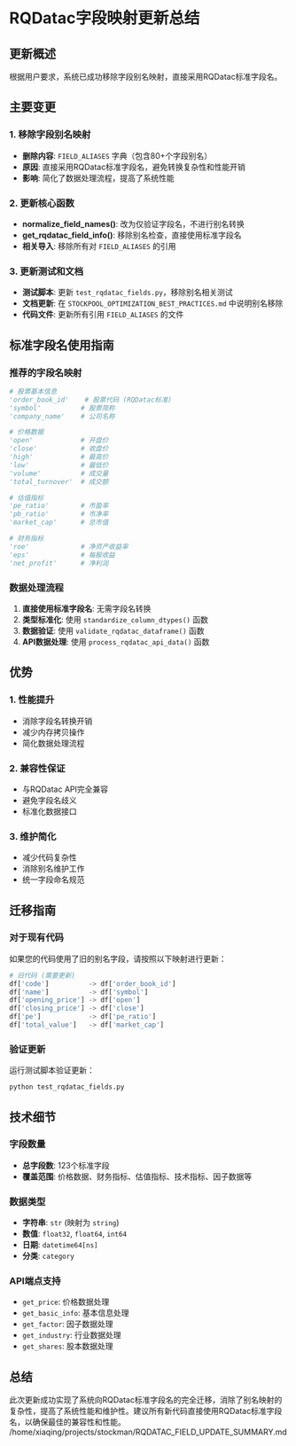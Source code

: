 # RQDatac字段映射更新总结

## 更新概述

根据用户要求，系统已成功移除字段别名映射，直接采用RQDatac标准字段名。

## 主要变更

### 1. 移除字段别名映射
- **删除内容**: `FIELD_ALIASES` 字典（包含80+个字段别名）
- **原因**: 直接采用RQDatac标准字段名，避免转换复杂性和性能开销
- **影响**: 简化了数据处理流程，提高了系统性能

### 2. 更新核心函数
- **normalize_field_names()**: 改为仅验证字段名，不进行别名转换
- **get_rqdatac_field_info()**: 移除别名检查，直接使用标准字段名
- **相关导入**: 移除所有对 `FIELD_ALIASES` 的引用

### 3. 更新测试和文档
- **测试脚本**: 更新 `test_rqdatac_fields.py`，移除别名相关测试
- **文档更新**: 在 `STOCKPOOL_OPTIMIZATION_BEST_PRACTICES.md` 中说明别名移除
- **代码文件**: 更新所有引用 `FIELD_ALIASES` 的文件

## 标准字段名使用指南

### 推荐的字段名映射
```python
# 股票基本信息
'order_book_id'    # 股票代码 (RQDatac标准)
'symbol'          # 股票简称
'company_name'    # 公司名称

# 价格数据
'open'            # 开盘价
'close'           # 收盘价
'high'            # 最高价
'low'             # 最低价
'volume'          # 成交量
'total_turnover'  # 成交额

# 估值指标
'pe_ratio'        # 市盈率
'pb_ratio'        # 市净率
'market_cap'      # 总市值

# 财务指标
'roe'             # 净资产收益率
'eps'             # 每股收益
'net_profit'      # 净利润
```

### 数据处理流程
1. **直接使用标准字段名**: 无需字段名转换
2. **类型标准化**: 使用 `standardize_column_dtypes()` 函数
3. **数据验证**: 使用 `validate_rqdatac_dataframe()` 函数
4. **API数据处理**: 使用 `process_rqdatac_api_data()` 函数

## 优势

### 1. 性能提升
- 消除字段名转换开销
- 减少内存拷贝操作
- 简化数据处理流程

### 2. 兼容性保证
- 与RQDatac API完全兼容
- 避免字段名歧义
- 标准化数据接口

### 3. 维护简化
- 减少代码复杂性
- 消除别名维护工作
- 统一字段命名规范

## 迁移指南

### 对于现有代码
如果您的代码使用了旧的别名字段，请按照以下映射进行更新：

```python
# 旧代码 (需要更新)
df['code']          -> df['order_book_id']
df['name']          -> df['symbol']
df['opening_price'] -> df['open']
df['closing_price'] -> df['close']
df['pe']            -> df['pe_ratio']
df['total_value']   -> df['market_cap']
```

### 验证更新
运行测试脚本验证更新：
```bash
python test_rqdatac_fields.py
```

## 技术细节

### 字段数量
- **总字段数**: 123个标准字段
- **覆盖范围**: 价格数据、财务指标、估值指标、技术指标、因子数据等

### 数据类型
- **字符串**: `str` (映射为 `string`)
- **数值**: `float32`, `float64`, `int64`
- **日期**: `datetime64[ns]`
- **分类**: `category`

### API端点支持
- `get_price`: 价格数据处理
- `get_basic_info`: 基本信息处理
- `get_factor`: 因子数据处理
- `get_industry`: 行业数据处理
- `get_shares`: 股本数据处理

## 总结

此次更新成功实现了系统向RQDatac标准字段名的完全迁移，消除了别名映射的复杂性，提高了系统性能和维护性。建议所有新代码直接使用RQDatac标准字段名，以确保最佳的兼容性和性能。</content>
<parameter name="filePath">/home/xiaqing/projects/stockman/RQDATAC_FIELD_UPDATE_SUMMARY.md
